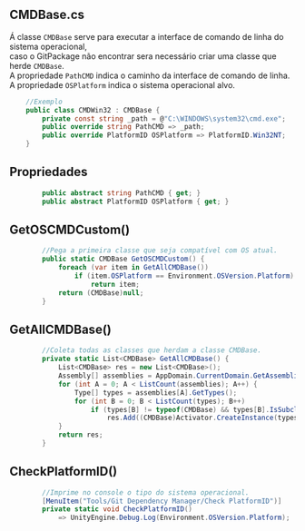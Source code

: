 ## CMDBase.cs
Á classe `CMDBase` serve para executar a interface de comando de linha do sistema operacional,<br/>
caso o GitPackage não encontrar sera necessário criar uma classe que herde `CMDBase`.<br/>
A propriedade `PathCMD` indica o caminho da interface de comando de linha.<br/>
A propriedade `OSPlatform` indica o sistema operacional alvo.<br/>
```c#
    //Exemplo
    public class CMDWin32 : CMDBase {
        private const string _path = @"C:\WINDOWS\system32\cmd.exe";
        public override string PathCMD => _path;
        public override PlatformID OSPlatform => PlatformID.Win32NT;
    }
```
## Propriedades
```c#
        public abstract string PathCMD { get; }
        public abstract PlatformID OSPlatform { get; }
```
## GetOSCMDCustom()
```c#
        //Pega a primeira classe que seja compatível com OS atual.
        public static CMDBase GetOSCMDCustom() {
            foreach (var item in GetAllCMDBase())
                if (item.OSPlatform == Environment.OSVersion.Platform)
                    return item;
            return (CMDBase)null;
        }
```
## GetAllCMDBase()
```c#
        //Coleta todas as classes que herdam a classe CMDBase.
        private static List<CMDBase> GetAllCMDBase() {
            List<CMDBase> res = new List<CMDBase>();
            Assembly[] assemblies = AppDomain.CurrentDomain.GetAssemblies();
            for (int A = 0; A < ListCount(assemblies); A++) {
                Type[] types = assemblies[A].GetTypes();
                for (int B = 0; B < ListCount(types); B++)
                    if (types[B] != typeof(CMDBase) && types[B].IsSubclassOf(typeof(CMDBase)))
                        res.Add((CMDBase)Activator.CreateInstance(types[B]));
            }
            return res;
        }
```
## CheckPlatformID()
```c#
        //Imprime no console o tipo do sistema operacional.
        [MenuItem("Tools/Git Dependency Manager/Check PlatformID")]
        private static void CheckPlatformID()
            => UnityEngine.Debug.Log(Environment.OSVersion.Platform);
```